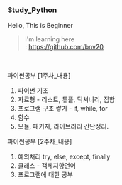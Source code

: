 ### Study_Python
Hello, This is Beginner      

> I'm learning here        
> : https://github.com/bnv20    
<br>

파이썬공부  [1주차_내용]
1) 파이썬 기초
2) 자료형 - 리스트, 튜플, 딕셔너리, 집합
3) 프로그램 구조 쌓기 - if, while, for
4) 함수
5) 모듈, 패키지, 라이브러리 간단정리.

파이썬공부  [2주차_내용]
1) 예외처리 try, else, except, finally
2) 클래스 - 객체지향언어     
3) 프로그램에 대한 공부
